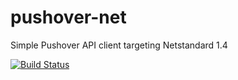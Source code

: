 # pushover-net
Simple Pushover API client targeting Netstandard 1.4

[![Build Status](https://travis-ci.org/mleyb/pushover-net.svg?branch=master)](https://travis-ci.org/mleyb/pushover-net)
